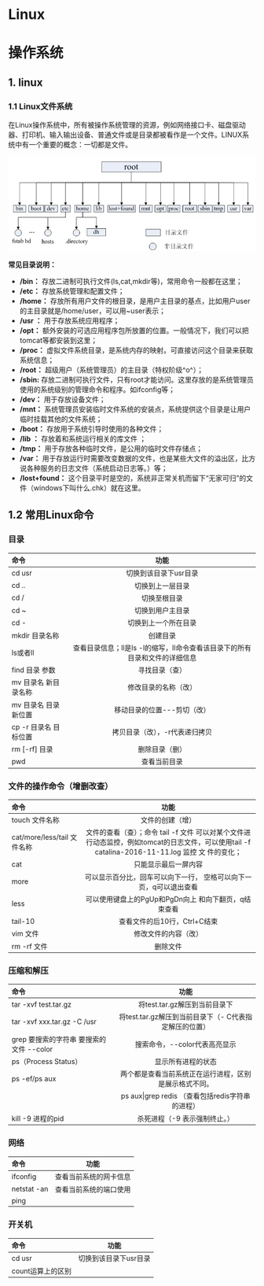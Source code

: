 # Linux

# 操作系统

## 1. linux

### 1.1 Linux文件系统

在Linux操作系统中，所有被操作系统管理的资源，例如网络接口卡、磁盘驱动器、打印机、输入输出设备、普通文件或是目录都被看作是一个文件。LINUX系统中有一个重要的概念：一切都是文件。

![Linux目录结构](./assets/Linux/Linux目录结构.webp)

**常见目录说明：**

* **/bin：** 存放二进制可执行文件(ls,cat,mkdir等)，常用命令一般都在这里；
* **/etc：** 存放系统管理和配置文件；
* **/home：** 存放所有用户文件的根目录，是用户主目录的基点，比如用户user的主目录就是/home/user，可以用~user表示；
* **/usr ：** 用于存放系统应用程序；
* **/opt：** 额外安装的可选应用程序包所放置的位置。一般情况下，我们可以把tomcat等都安装到这里；
* **/proc：** 虚拟文件系统目录，是系统内存的映射。可直接访问这个目录来获取系统信息；
* **/root：** 超级用户（系统管理员）的主目录（特权阶级^o^）；
* **/sbin:** 存放二进制可执行文件，只有root才能访问。这里存放的是系统管理员使用的系统级别的管理命令和程序。如ifconfig等；
* **/dev：** 用于存放设备文件；
* **/mnt：** 系统管理员安装临时文件系统的安装点，系统提供这个目录是让用户临时挂载其他的文件系统；
* **/boot：** 存放用于系统引导时使用的各种文件；
* **/lib ：** 存放着和系统运行相关的库文件 ；
* **/tmp：** 用于存放各种临时文件，是公用的临时文件存储点；
* **/var：** 用于存放运行时需要改变数据的文件，也是某些大文件的溢出区，比方说各种服务的日志文件（系统启动日志等。）等；
* **/lost+found：** 这个目录平时是空的，系统非正常关机而留下“无家可归”的文件（windows下叫什么.chk）就在这里。

## 1.2 常用Linux命令

###  目录

|命令|功能|
|:---|:---:|
|cd usr|切换到该目录下usr目录|
|cd ..|切换到上一层目录|
|cd /|切换至根目录|
|cd ~|切换到用户主目录|
|cd -|切换到上一个所在目录|
|mkdir 目录名称|创建目录|
|ls或者ll|查看目录信息；ll是ls -l的缩写，ll命令查看该目录下的所有目录和文件的详细信息|
|find 目录 参数|寻找目录（查）|
|mv 目录名 新目录名称|修改目录的名称（改）|
|mv 目录名 目录新位置|移动目录的位置---剪切（改）|
|cp -r 目录名 目标位置|拷贝目录（改），-r代表递归拷贝|
|rm [-rf] 目录|删除目录（删）|
|pwd|查看当前目录|

### **文件的操作命令（增删改查）**

| 命令                        |                             功能                             |
| :-------------------------- | :----------------------------------------------------------: |
| touch 文件名称              |                       文件的创建（增）                       |
| cat/more/less/tail 文件名称 | 文件的查看（查）；命令 tail -f 文件 可以对某个文件进行动态监控，例如tomcat的日志文件，可以使用tail -f catalina-2016-11-11.log 监控 文 件的变化； |
| cat                         |                     只能显示最后一屏内容                     |
| more                        | 可以显示百分比，回车可以向下一行， 空格可以向下一页，q可以退出查看 |
| less                        |     可以使用键盘上的PgUp和PgDn向上 和向下翻页，q结束查看     |
| tail-10                     |                 查看文件的后10行，Ctrl+C结束                 |
| vim 文件                    |                     修改文件的内容（改）                     |
| rm -rf 文件                 |                           删除文件                           |

###  压缩和解压

| 命令                                     |                          功能                          |
| :--------------------------------------- | :----------------------------------------------------: |
| tar -xvf test.tar.gz                     |             将test.tar.gz解压到当前目录下              |
| tar -xvf xxx.tar.gz -C /usr              | 将test.tar.gz解压到当前目录下（- C代表指定解压的位置） |
| grep 要搜索的字符串 要搜索的文件 --color |             搜索命令，--color代表高亮显示              |
| ps（Process Status）                     |                   显示所有进程的状态                   |
| ps -ef/ps aux                            | 两个都是查看当前系统正在运行进程，区别是展示格式不同。 |
|                                          |    ps aux\|grep redis （查看包括redis字符串的进程）    |
| kill -9 进程的pid                        |             杀死进程（-9 表示强制终止。）              |

###  网络

| 命令        |          功能          |
| :---------- | :--------------------: |
| ifconfig    | 查看当前系统的网卡信息 |
| netstat -an | 查看当前系统的端口使用 |
| ping        |                        |

###  开关机

| 命令                      |               功能               |
| :----------------------- | :----------------------------: |
| cd usr                    | 切换到该目录下usr目录 |
| count运算上的区别 |                                     |